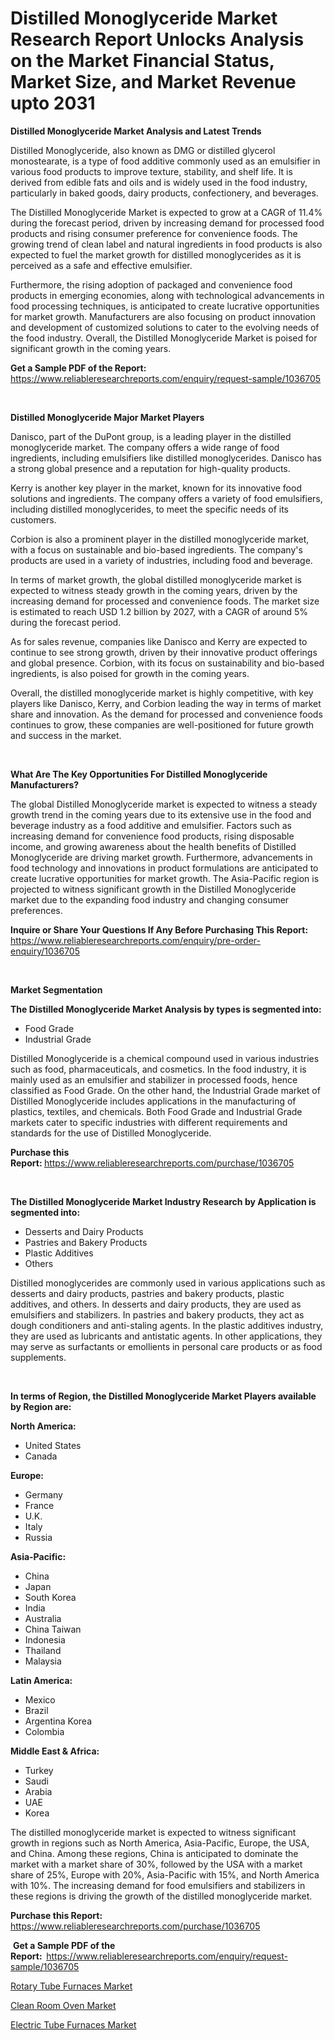 <p><h1>Distilled Monoglyceride Market Research Report Unlocks Analysis on the Market Financial Status, Market Size, and Market Revenue upto 2031</h1></p><p><strong>Distilled Monoglyceride Market Analysis and Latest Trends</strong></p>
<p><p>Distilled Monoglyceride, also known as DMG or distilled glycerol monostearate, is a type of food additive commonly used as an emulsifier in various food products to improve texture, stability, and shelf life. It is derived from edible fats and oils and is widely used in the food industry, particularly in baked goods, dairy products, confectionery, and beverages.</p><p>The Distilled Monoglyceride Market is expected to grow at a CAGR of 11.4% during the forecast period, driven by increasing demand for processed food products and rising consumer preference for convenience foods. The growing trend of clean label and natural ingredients in food products is also expected to fuel the market growth for distilled monoglycerides as it is perceived as a safe and effective emulsifier.</p><p>Furthermore, the rising adoption of packaged and convenience food products in emerging economies, along with technological advancements in food processing techniques, is anticipated to create lucrative opportunities for market growth. Manufacturers are also focusing on product innovation and development of customized solutions to cater to the evolving needs of the food industry. Overall, the Distilled Monoglyceride Market is poised for significant growth in the coming years.</p></p>
<p><strong>Get a Sample PDF of the Report:&nbsp;</strong> <a href="https://www.reliableresearchreports.com/enquiry/request-sample/1036705">https://www.reliableresearchreports.com/enquiry/request-sample/1036705</a></p>
<p>&nbsp;</p>
<p><strong>Distilled Monoglyceride Major Market Players</strong></p>
<p><p>Danisco, part of the DuPont group, is a leading player in the distilled monoglyceride market. The company offers a wide range of food ingredients, including emulsifiers like distilled monoglycerides. Danisco has a strong global presence and a reputation for high-quality products.</p><p>Kerry is another key player in the market, known for its innovative food solutions and ingredients. The company offers a variety of food emulsifiers, including distilled monoglycerides, to meet the specific needs of its customers.</p><p>Corbion is also a prominent player in the distilled monoglyceride market, with a focus on sustainable and bio-based ingredients. The company's products are used in a variety of industries, including food and beverage.</p><p>In terms of market growth, the global distilled monoglyceride market is expected to witness steady growth in the coming years, driven by the increasing demand for processed and convenience foods. The market size is estimated to reach USD 1.2 billion by 2027, with a CAGR of around 5% during the forecast period.</p><p>As for sales revenue, companies like Danisco and Kerry are expected to continue to see strong growth, driven by their innovative product offerings and global presence. Corbion, with its focus on sustainability and bio-based ingredients, is also poised for growth in the coming years.</p><p>Overall, the distilled monoglyceride market is highly competitive, with key players like Danisco, Kerry, and Corbion leading the way in terms of market share and innovation. As the demand for processed and convenience foods continues to grow, these companies are well-positioned for future growth and success in the market.</p></p>
<p>&nbsp;</p>
<p><strong>What Are The Key Opportunities For Distilled Monoglyceride Manufacturers?</strong></p>
<p><p>The global Distilled Monoglyceride market is expected to witness a steady growth trend in the coming years due to its extensive use in the food and beverage industry as a food additive and emulsifier. Factors such as increasing demand for convenience food products, rising disposable income, and growing awareness about the health benefits of Distilled Monoglyceride are driving market growth. Furthermore, advancements in food technology and innovations in product formulations are anticipated to create lucrative opportunities for market growth. The Asia-Pacific region is projected to witness significant growth in the Distilled Monoglyceride market due to the expanding food industry and changing consumer preferences.</p></p>
<p><strong>Inquire or Share Your Questions If Any Before Purchasing This Report:</strong> <a href="https://www.reliableresearchreports.com/enquiry/pre-order-enquiry/1036705">https://www.reliableresearchreports.com/enquiry/pre-order-enquiry/1036705</a></p>
<p>&nbsp;</p>
<p><strong>Market Segmentation</strong></p>
<p><strong>The Distilled Monoglyceride Market Analysis by types is segmented into:</strong></p>
<p><ul><li>Food Grade</li><li>Industrial Grade</li></ul></p>
<p><p>Distilled Monoglyceride is a chemical compound used in various industries such as food, pharmaceuticals, and cosmetics. In the food industry, it is mainly used as an emulsifier and stabilizer in processed foods, hence classified as Food Grade. On the other hand, the Industrial Grade market of Distilled Monoglyceride includes applications in the manufacturing of plastics, textiles, and chemicals. Both Food Grade and Industrial Grade markets cater to specific industries with different requirements and standards for the use of Distilled Monoglyceride.</p></p>
<p><strong>Purchase this Report:&nbsp;</strong><a href="https://www.reliableresearchreports.com/purchase/1036705">https://www.reliableresearchreports.com/purchase/1036705</a></p>
<p>&nbsp;</p>
<p><strong>The Distilled Monoglyceride Market Industry Research by Application is segmented into:</strong></p>
<p><ul><li>Desserts and Dairy Products</li><li>Pastries and Bakery Products</li><li>Plastic Additives</li><li>Others</li></ul></p>
<p><p>Distilled monoglycerides are commonly used in various applications such as desserts and dairy products, pastries and bakery products, plastic additives, and others. In desserts and dairy products, they are used as emulsifiers and stabilizers. In pastries and bakery products, they act as dough conditioners and anti-staling agents. In the plastic additives industry, they are used as lubricants and antistatic agents. In other applications, they may serve as surfactants or emollients in personal care products or as food supplements.</p></p>
<p>&nbsp;</p>
<p><strong>In terms of Region, the Distilled Monoglyceride Market Players available by Region are:</strong></p>
<p>
    <p> <strong> North America: </strong>
        <ul>
            <li>United States</li>
            <li>Canada</li>
        </ul>
        </p> 
    <p> <strong> Europe: </strong>
        <ul>
            <li>Germany</li>
            <li>France</li>
            <li>U.K.</li>
            <li>Italy</li>
            <li>Russia</li>
        </ul>
        </p> 
    <p> <strong> Asia-Pacific: </strong>
        <ul>
            <li>China</li>
            <li>Japan</li>
            <li>South Korea</li>
            <li>India</li>
            <li>Australia</li>
            <li>China Taiwan</li>
            <li>Indonesia</li>
            <li>Thailand</li>
            <li>Malaysia</li>
        </ul>
        </p> 
    <p> <strong> Latin America: </strong>
        <ul>
            <li>Mexico</li>
            <li>Brazil</li>
            <li>Argentina Korea</li>
            <li>Colombia</li>
        </ul>
        </p> 
    <p> <strong> Middle East & Africa: </strong>
        <ul>
            <li>Turkey</li>
            <li>Saudi</li>
            <li>Arabia</li>
            <li>UAE</li>
            <li>Korea</li>
        </ul>
    </p>
    </p>
<p><p>The distilled monoglyceride market is expected to witness significant growth in regions such as North America, Asia-Pacific, Europe, the USA, and China. Among these regions, China is anticipated to dominate the market with a market share of 30%, followed by the USA with a market share of 25%, Europe with 20%, Asia-Pacific with 15%, and North America with 10%. The increasing demand for food emulsifiers and stabilizers in these regions is driving the growth of the distilled monoglyceride market.</p></p>
<p><strong>Purchase this Report: </strong><a href="https://www.reliableresearchreports.com/purchase/1036705">https://www.reliableresearchreports.com/purchase/1036705</a></p>
<p>&nbsp;<strong>Get a Sample PDF of the Report:&nbsp;&nbsp;</strong><a href="https://www.reliableresearchreports.com/enquiry/request-sample/1036705">https://www.reliableresearchreports.com/enquiry/request-sample/1036705</a></p>
<p><strong></strong></p>
<p><p><a href="https://view.publitas.com/reportprime-1/rotary-tube-furnaces-market-with-the-goal-of-estimating-the-market-size-and-future-growth-potential-of-various-market-segments-based-on-component-applications-end-user-and-region/">Rotary Tube Furnaces Market</a></p><p><a href="https://view.publitas.com/reportprime-1/global-clean-room-oven-market-by-types-applications-and-major-players-with-regional-growth-rate-analysis-and-development-situation-from-2023-to-2030/">Clean Room Oven Market</a></p><p><a href="https://view.publitas.com/reportprime-1/electric-tube-furnaces-market-challenges-opportunities-and-growth-drivers-and-major-market-players-forecasted-for-period-from-2023-2030/">Electric Tube Furnaces Market</a></p></p>